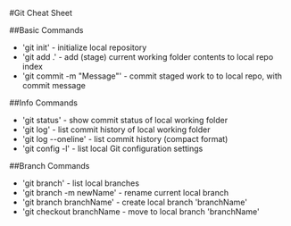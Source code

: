 #Git Cheat Sheet

##Basic Commands
* 'git init' - initialize local repository
* 'git add .' - add (stage) current working folder contents to local repo index
* 'git commit -m "Message"' - commit staged work to to local repo, with commit message

##Info Commands
* 'git status' - show commit status of local working folder
* 'git log' - list commit history of local working folder
* 'git log --oneline' - list commit history (compact format)
* 'git config -l' - list local Git configuration settings

##Branch Commands
* 'git branch' - list local branches
* 'git branch -m newName' - rename current local branch
* 'git branch branchName' -  create local branch 'branchName'
* 'git checkout branchName - move to local branch 'branchName'
